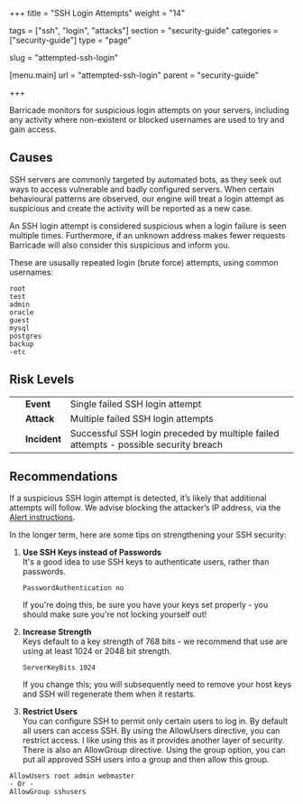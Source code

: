 +++
title = "SSH Login Attempts"
weight = "14"

tags = ["ssh", "login", "attacks"]
section = "security-guide"
categories = ["security-guide"]
type = "page"

slug = "attempted-ssh-login"

[menu.main]
    url = "attempted-ssh-login"
    parent = "security-guide"

+++

Barricade monitors for suspicious login attempts on your servers, including any activity where non-existent or blocked usernames are used to try and gain access.

## Causes

SSH servers are commonly targeted by automated bots, as they seek out ways to access vulnerable and badly configured servers. When certain behavioural patterns are observed, our engine will treat a login attempt as suspicious and create the activity will be reported as a new case.

An SSH login attempt is considered suspicious when a login failure is seen multiple times. Furthermore, if an unknown address makes fewer requests Barricade will also consider this suspicious and inform you.

These are ususally repeated login (brute force) attempts, using common usernames:

```
root
test
admin
oracle
guest
mysql
postgres
backup
-etc
```

## Risk Levels

<table class="risk">
<tbody>
<tr>
<td><em> </em></td>
<td><strong>Event</strong></td>
<td>Single failed SSH login attempt</td>
</tr>
<tr>
<td><em> </em></td>
<td><strong>Attack</strong></td>
<td>Multiple failed SSH login attempts</td>
</tr>
<tr>
<td><em> </em></td>
<td><strong>Incident</strong></td>
<td>Successful SSH login preceded by multiple failed attempts - possible security breach</td>
</tr>
</tbody>
</table>


## Recommendations

If a suspicious SSH login attempt is detected, it’s likely that additional attempts will follow. We advise blocking the attacker’s IP address, via the [Alert instructions](https://app.barricade.io/dashboard/alerts).

In the longer term, here are some tips on strengthening your SSH security:  

1.  **Use SSH Keys instead of Passwords**  
    It's a good idea to use SSH keys to authenticate users, rather than passwords.  

    `PasswordAuthentication no`

    If you're doing this, be sure you have your keys set properly - you should make sure you're not locking yourself out!  

2.  **Increase Strength**  
    Keys default to a key strength of 768 bits - we recommend that use are using at least 1024 or 2048 bit strength.  

    `ServerKeyBits 1024`

    If you change this; you will subsequently need to remove your host keys and SSH will regenerate them when it restarts.  

3.  **Restrict Users**  
    You can configure SSH to permit only certain users to log in. By default all users can access SSH. By using the AllowUsers directive, you can restrict access. I like using this as it provides another layer of security. There is also an AllowGroup directive. Using the group option, you can put all approved SSH users into a group and then allow this group.  

```
AllowUsers root admin webmaster
- Or -
AllowGroup sshusers
```